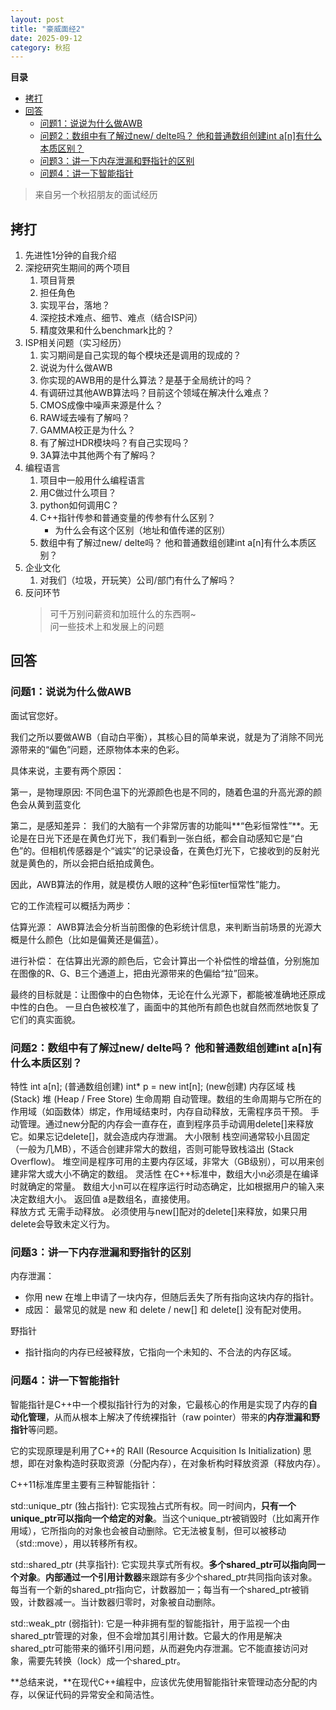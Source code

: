 ```yaml
---
layout: post
title: "豪威面经2"
date: 2025-09-12
category: 秋招
---
```



**目录**
- [拷打](#拷打)
- [回答](#回答)
  - [问题1：说说为什么做AWB](#问题1说说为什么做awb)
  - [问题2：数组中有了解过new/ delte吗？ 他和普通数组创建int a\[n\]有什么本质区别？](#问题2数组中有了解过new-delte吗-他和普通数组创建int-an有什么本质区别)
  - [问题3：讲一下内存泄漏和野指针的区别](#问题3讲一下内存泄漏和野指针的区别)
  - [问题4：讲一下智能指针](#问题4讲一下智能指针)


> 来自另一个秋招朋友的面试经历

## 拷打

1. 先进性1分钟的自我介绍
2. 深挖研究生期间的两个项目
   1. 项目背景
   2. 担任角色
   3. 实现平台，落地？
   4. 深挖技术难点、细节、难点（结合ISP问）
   5. 精度效果和什么benchmark比的？
3. ISP相关问题（实习经历）
   1. 实习期间是自己实现的每个模块还是调用的现成的？
   2. 说说为什么做AWB
   3. 你实现的AWB用的是什么算法？是基于全局统计的吗？
   4. 有调研过其他AWB算法吗？目前这个领域在解决什么难点？
   5. CMOS成像中噪声来源是什么？
   6. RAW域去噪有了解吗？
   7. GAMMA校正是为什么？
   8. 有了解过HDR模块吗？有自己实现吗？
   9. 3A算法中其他两个有了解吗？
4.  编程语言
    1.  项目中一般用什么编程语言
    2.  用C做过什么项目？
    3.  python如何调用C？
    4.  C++指针传参和普通变量的传参有什么区别？
        - 为什么会有这个区别（地址和值传递的区别） 
    5. 数组中有了解过new/ delte吗？ 他和普通数组创建int a[n]有什么本质区别？
5. 企业文化
   1. 对我们（垃圾，开玩笑）公司/部门有什么了解吗？
6. 反问环节
   > 可千万别问薪资和加班什么的东西啊~  
   问一些技术上和发展上的问题

## 回答
### 问题1：说说为什么做AWB

面试官您好。

我们之所以要做AWB（自动白平衡），其核心目的简单来说，就是为了消除不同光源带来的“偏色”问题，还原物体本来的色彩。

具体来说，主要有两个原因：

第一，是物理原因:
不同色温下的光源颜色也是不同的，随着色温的升高光源的颜色会从黄到蓝变化

第二，是感知差异：
我们的大脑有一个非常厉害的功能叫**“色彩恒常性”**。无论是在日光下还是在黄色灯光下，我们看到一张白纸，都会自动感知它是“白色”的。但相机传感器是个“诚实”的记录设备，在黄色灯光下，它接收到的反射光就是黄色的，所以会把白纸拍成黄色。

因此，AWB算法的作用，就是模仿人眼的这种“色彩恒ter恒常性”能力。

它的工作流程可以概括为两步：

估算光源： AWB算法会分析当前图像的色彩统计信息，来判断当前场景的光源大概是什么颜色（比如是偏黄还是偏蓝）。

进行补偿： 在估算出光源的颜色后，它会计算出一个补偿性的增益值，分别施加在图像的R、G、B三个通道上，把由光源带来的色偏给“拉”回来。

最终的目标就是：让图像中的白色物体，无论在什么光源下，都能被准确地还原成中性的白色。 一旦白色被校准了，画面中的其他所有颜色也就自然而然地恢复了它们的真实面貌。


### 问题2：数组中有了解过new/ delte吗？ 他和普通数组创建int a[n]有什么本质区别？
特性	int a[n]; (普通数组创建)	int* p = new int[n]; (new创建)
内存区域	栈 (Stack)	堆 (Heap / Free Store)
生命周期	自动管理。数组的生命周期与它所在的作用域（如函数体）绑定，作用域结束时，内存自动释放，无需程序员干预。	手动管理。通过new分配的内存会一直存在，直到程序员手动调用delete[]来释放它。如果忘记delete[]，就会造成内存泄漏。
大小限制	栈空间通常较小且固定（一般为几MB），不适合创建非常大的数组，否则可能导致栈溢出 (Stack Overflow)。	堆空间是程序可用的主要内存区域，非常大（GB级别），可以用来创建非常大或大小不确定的数组。
灵活性	在C++标准中，数组大小n必须是在编译时就确定的常量。	数组大小n可以在程序运行时动态确定，比如根据用户的输入来决定数组大小。
返回值	a是数组名，直接使用。	  
释放方式	无需手动释放。	必须使用与new[]配对的delete[]来释放，如果只用delete会导致未定义行为。

### 问题3：讲一下内存泄漏和野指针的区别

内存泄漏：
- 你用 new 在堆上申请了一块内存，但随后丢失了所有指向这块内存的指针。
- 成因： 最常见的就是 new 和 delete / new[] 和 delete[] 没有配对使用。
  
野指针
- 指针指向的内存已经被释放，它指向一个未知的、不合法的内存区域。

### 问题4：讲一下智能指针

智能指针是C++中一个模拟指针行为的对象，它最核心的作用是实现了内存的**自动化管理**，从而从根本上解决了传统裸指针（raw pointer）带来的**内存泄漏和野指针**等问题。

它的实现原理是利用了C++的 RAII (Resource Acquisition Is Initialization) 思想，即在对象构造时获取资源（分配内存），在对象析构时释放资源（释放内存）。

C++11标准库里主要有三种智能指针：

std::unique_ptr (独占指针):
它实现独占式所有权。同一时间内，**只有一个unique_ptr可以指向一个给定的对象**。当这个unique_ptr被销毁时（比如离开作用域），它所指向的对象也会被自动删除。它无法被复制，但可以被移动（std::move），用以转移所有权。

std::shared_ptr (共享指针):
它实现共享式所有权。**多个shared_ptr可以指向同一个对象**。**内部通过一个引用计数器**来跟踪有多少个shared_ptr共同指向该对象。每当有一个新的shared_ptr指向它，计数器加一；每当有一个shared_ptr被销毁，计数器减一。当计数器归零时，对象被自动删除。

std::weak_ptr (弱指针):
它是一种非拥有型的智能指针，用于监视一个由shared_ptr管理的对象，但不会增加其引用计数。它最大的作用是解决shared_ptr可能带来的循环引用问题，从而避免内存泄漏。它不能直接访问对象，需要先转换（lock）成一个shared_ptr。

**总结来说，**在现代C++编程中，应该优先使用智能指针来管理动态分配的内存，以保证代码的异常安全和简洁性。